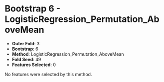 # Bootstrap 6 - LogisticRegression_Permutation_AboveMean

- **Outer Fold**: 3
- **Bootstrap**: 6
- **Method**: LogisticRegression_Permutation_AboveMean
- **Fold Seed**: 49
- **Features Selected**: 0

No features were selected by this method.
